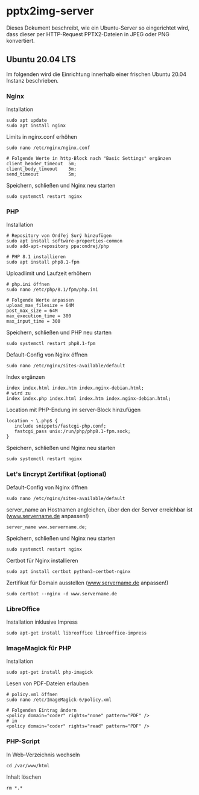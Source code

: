 # pptx2img-server
Dieses Dokument beschreibt, wie ein Ubuntu-Server so eingerichtet wird, dass dieser per HTTP-Request PPTX2-Dateien in JPEG oder PNG konvertiert.

## Ubuntu 20.04 LTS
Im folgenden wird die Einrichtung innerhalb einer frischen Ubuntu 20.04 Instanz beschrieben.

### Nginx
Installation
```
sudo apt update
sudo apt install nginx
```

Limits in nginx.conf erhöhen
```
sudo nano /etc/nginx/nginx.conf

# Folgende Werte in http-Block nach "Basic Settings" ergänzen
client_header_timeout  5m;
client_body_timeout    5m;
send_timeout           5m;
```

Speichern, schließen und Nginx neu starten
```
sudo systemctl restart nginx
```

### PHP
Installation
```
# Repository von Ondřej Surý hinzufügen
sudo apt install software-properties-common
sudo add-apt-repository ppa:ondrej/php

# PHP 8.1 installieren
sudo apt install php8.1-fpm
```

Uploadlimit und Laufzeit erhöhern
```
# php.ini öffnen
sudo nano /etc/php/8.1/fpm/php.ini

# Folgende Werte anpassen
upload_max_filesize = 64M
post_max_size = 64M
max_execution_time = 300
max_input_time = 300
```

Speichern, schließen und PHP neu starten
```
sudo systemctl restart php8.1-fpm
```

Default-Config von Nginx öffnen
```
sudo nano /etc/nginx/sites-available/default
```

Index ergänzen
```
index index.html index.htm index.nginx-debian.html;
# wird zu 
index index.php index.html index.htm index.nginx-debian.html;
```

Location mit PHP-Endung im server-Block hinzufügen
```
location ~ \.php$ {
   include snippets/fastcgi-php.conf;
   fastcgi_pass unix:/run/php/php8.1-fpm.sock;
}
```

Speichern, schließen und Nginx neu starten
```
sudo systemctl restart nginx
```

### Let's Encrypt Zertifikat (optional)

Default-Config von Nginx öffnen
```
sudo nano /etc/nginx/sites-available/default
```

server_name an Hostnamen angleichen, über den der Server erreichbar ist (www.servername.de anpassen!)
```
server_name www.servername.de;
```

Speichern, schließen und Nginx neu starten
```
sudo systemctl restart nginx
```

Certbot für Nginx installieren
```
sudo apt install certbot python3-certbot-nginx
```

Zertifikat für Domain ausstellen (www.servername.de anpassen!)
```
sudo certbot --nginx -d www.servername.de
```

### LibreOffice
Installation inklusive Impress
```
sudo apt-get install libreoffice libreoffice-impress
```

### ImageMagick für PHP
Installation
```
sudo apt-get install php-imagick
```

Lesen von PDF-Dateien erlauben
```
# policy.xml öffnen
sudo nano /etc/ImageMagick-6/policy.xml

# Folgenden Eintrag ändern
<policy domain="coder" rights="none" pattern="PDF" />
# in
<policy domain="coder" rights="read" pattern="PDF" />
````

### PHP-Script
In Web-Verzeichnis wechseln
```
cd /var/www/html
```

Inhalt löschen
```
rm *.*
```
